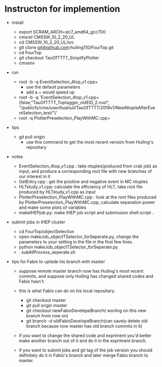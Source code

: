 # Instructon for implemention
* install 
  * export SCRAM_ARCH=slc7_amd64_gcc700
  * cmsrel CMSSW_10_2_20_UL
  * cd CMSSW_10_2_20_UL/src
  * git clone git@github.com:huiling110/FourTop.git 
  * cd FourTop
  * git checkout  TauOfTTTT_SimplifyPlotter
  * cmsenv
 * run
   * root -b -q EventSelection_4top_v1.cpp+
     * use the default parameters
     * add a + would speed up
   * root -b -q 'EventSelection_4top_v1.cpp+(false,"TauOfTTTT_Toptagger_oldEID_2.root", "/publicfs/cms/user/huahuil/TauOfTTTT/2016v1/NewNtupleAfterEventSelection_test/")'
   * root -q PlotterPreselection_PlayWithMC.cpp+
 * tips
    * git pull origin
      * use this command to get the most recent version from Huiling's repositary
 * notes
    * EventSelection_4top_v1.cpp : take ntuples(poduced from crab job) as input, and produce a corresponding root file with new branches of our interest in it 
    * GetEntry.cpp : get the positive and negative event in MC ntuples
    * HLTstudy_v1.cpp: calculate the efficiency of HLT, take root file produced by HLTstudy_v1.cpp as input
    * PlotterPreselection_PlayWithMC.cpp : look at the root files produced by PlotterPreselection_PlayWithMC.cpp, calculate separation power and make some plots of variables
    * makeIHEPjob.py: make IHEP job script and submission shell script .

 * submit jobs in IHEP cluster
    * cd FourTop/objectSelection
    * open makeJob_objectTSelector_forSeperate.py, change the parameters to your setting in the file in the first few lines.
    * python makeJob_objectTSelector_forSeperate.py
    * . subAllProcess_seperate.sh

 * tips for Fabio to uptade his branch with master
    * suppose remote master branch now has Huiling's most recent commits, and suppose only Huiling has changed shared codes and Fabio hasn't. 
    * this is what Fabio can do on his local repositary:
        * git checkout master 
        * git pull origin master
        * git checkout newFabioDevelepeBranch( worling on this new branch from now on)
        * git branch -d oldFabioDevelopeBranch(can savely delete old branch because now master has old branch commits in it)
       
    * if you want to change the shared code and expriment you'd better make another branch out of it and do it in the expriment branch.
    * if you want to submit jobs and git tag of the job version you should definitely do it in Fabio's branch and later merge Fabio branch to master.
  
      
     
